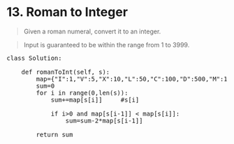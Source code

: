 # 13. Roman to Integer
> Given a roman numeral, convert it to an integer.



> Input is guaranteed to be within the range from 1 to 3999.

<pre>
class Solution:

    def romanToInt(self, s):
        map={"I":1,"V":5,"X":10,"L":50,"C":100,"D":500,"M":1000}
        sum=0
        for i in range(0,len(s)):
            sum+=map[s[i]]     #s[i]

            if i>0 and map[s[i-1]] < map[s[i]]:
                sum=sum-2*map[s[i-1]]

        return sum